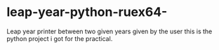 # leap-year-python-ruex64-
Leap year printer between two given years given by the user
this is the python project i got for the practical.
